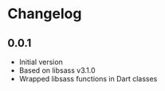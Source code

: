 # Changelog

## 0.0.1

- Initial version
- Based on libsass v3.1.0
- Wrapped libsass functions in Dart classes

